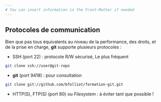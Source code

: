 ```yaml
---
# You can insert information in the Front-Matter if needed
---
```

## Protocoles de communication

Bien que pas tous équivalents au niveau de la performance, des droits, et de la prise en charge, **git** supporte plusieurs protocoles&nbsp;:

* SSH (port 22)&nbsp;: protocole R/W sécurisé, Le plus fréquent
```bash
git clone ssh://user@git-repo
```
* **git** (port 9418)&nbsp;: pour consultation
```bash
git clone git://github.com/bfolliot/formation-git.git
```
* HTTP(S), FTP(S) (port 80) ou _Filesystem_&nbsp;: à éviter tant que possible&nbsp;!
